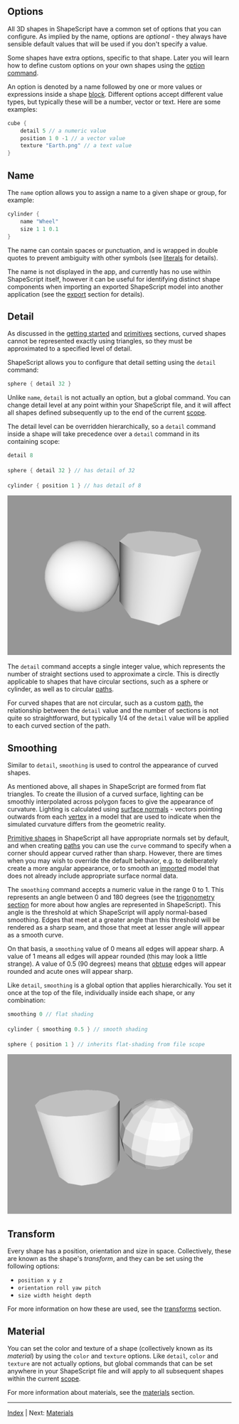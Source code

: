 Options
---

All 3D shapes in ShapeScript have a common set of options that you can configure. As implied by the name, options are *optional* - they always have sensible default values that will be used if you don't specify a value.

Some shapes have extra options, specific to that shape. Later you will learn how to define custom options on your own shapes using the [option command](blocks.md#options).

An option is denoted by a name followed by one or more values or expressions inside a shape [block](blocks.md). Different options accept different value types, but typically these will be a number, vector or text. Here are some examples:

```swift
cube {
    detail 5 // a numeric value
    position 1 0 -1 // a vector value
    texture "Earth.png" // a text value
}
```

## Name

The `name` option allows you to assign a name to a given shape or group, for example:

```swift
cylinder {
    name "Wheel"
    size 1 1 0.1
}
```

The name can contain spaces or punctuation, and is wrapped in double quotes to prevent ambiguity with other symbols (see [literals](literals.md) for details).

The name is not displayed in the app, and currently has no use within ShapeScript itself, however it can be useful for identifying distinct shape components when importing an exported ShapeScript model into another application (see the [export](export.md) section for details).

## Detail

As discussed in the [getting started](getting-started.md) and [primitives](primitives.md) sections, curved shapes cannot be represented exactly using triangles, so they must be approximated to a specified level of detail.

ShapeScript allows you to configure that detail setting using the `detail` command:

```swift
sphere { detail 32 }
```

Unlike `name`, `detail` is not actually an option, but a global command. You can change detail level at any point within your ShapeScript file, and it will affect all shapes defined subsequently up to the end of the current [scope](scope.md).

The detail level can be overridden hierarchically, so a `detail` command inside a shape will take precedence over a `detail` command in its containing scope:

```swift
detail 8

sphere { detail 32 } // has detail of 32

cylinder { position 1 } // has detail of 8
```

![Detail](../../images/detail.png)

The `detail` command accepts a single integer value, which represents the number of straight sections used to approximate a circle. This is directly applicable to shapes that have circular sections, such as a sphere or cylinder, as well as to circular [paths](paths.md).

For curved shapes that are not circular, such as a custom [path](paths.md), the relationship between the `detail` value and the number of sections is not quite so straightforward, but typically 1/4 of the `detail` value will be applied to each curved section of the path.

## Smoothing

Similar to `detail`, `smoothing` is used to control the appearance of curved shapes.

As mentioned above, all shapes in ShapeScript are formed from flat triangles. To create the illusion of a curved surface, lighting can be smoothly interpolated across polygon faces to give the appearance of curvature. Lighting is calculated using [surface normals](https://en.wikipedia.org/wiki/Normal_(geometry)) - vectors  pointing outwards from each [vertex](https://en.wikipedia.org/wiki/Vertex_(geometry)) in a model that are used to indicate when the simulated curvature differs from the geometric reality.

[Primitive shapes](primitives.md) in ShapeScript all have appropriate normals set by default, and when creating [paths](paths.md) you can use the `curve` command to specify when a corner should appear curved rather than sharp. However, there are times when you may wish to override the default behavior, e.g. to deliberately create a more angular appearance, or to smooth an [imported](import.md) model that does not already include appropriate surface normal data.

The `smoothing` command accepts a numeric value in the range 0 to 1. This represents an angle between 0 and 180 degrees (see the [trigonometry section](functions.md#trigonometry) for more about how angles are represented in ShapeScript). This angle is the threshold at which ShapeScript will apply normal-based smoothing. Edges that meet at a greater angle than this threshold will be rendered as a sharp seam, and those that meet at lesser angle will appear as a smooth curve.

On that basis, a `smoothing` value of 0 means all edges will appear sharp. A value of 1 means all edges will appear rounded (this may look a little strange). A value of 0.5 (90 degrees) means that [obtuse](https://en.wikipedia.org/wiki/Angle#Types_of_angles) edges will appear rounded and acute ones will appear sharp.

Like `detail`, `smoothing` is a global option that applies hierarchically. You set it once at the top of the file, individually inside each shape, or any combination:

```swift
smoothing 0 // flat shading

cylinder { smoothing 0.5 } // smooth shading

sphere { position 1 } // inherits flat-shading from file scope
```

![Smoothing](../../images/smoothing.png)

## Transform

Every shape has a position, orientation and size in space. Collectively, these are known as the shape's *transform*, and they can be set using the following options:

- `position x y z`
- `orientation roll yaw pitch`
- `size width height depth`

For more information on how these are used, see the [transforms](transforms.md) section.

## Material

You can set the color and texture of a shape (collectively known as its *material*) by using the `color` and `texture` options. Like `detail`, `color` and `texture` are not actually options, but global commands that can be set anywhere in your ShapeScript file and will apply to all subsequent shapes within the current [scope](scope.md).

For more information about materials, see the [materials](materials.md) section.

---
[Index](index.md) | Next: [Materials](materials.md)
